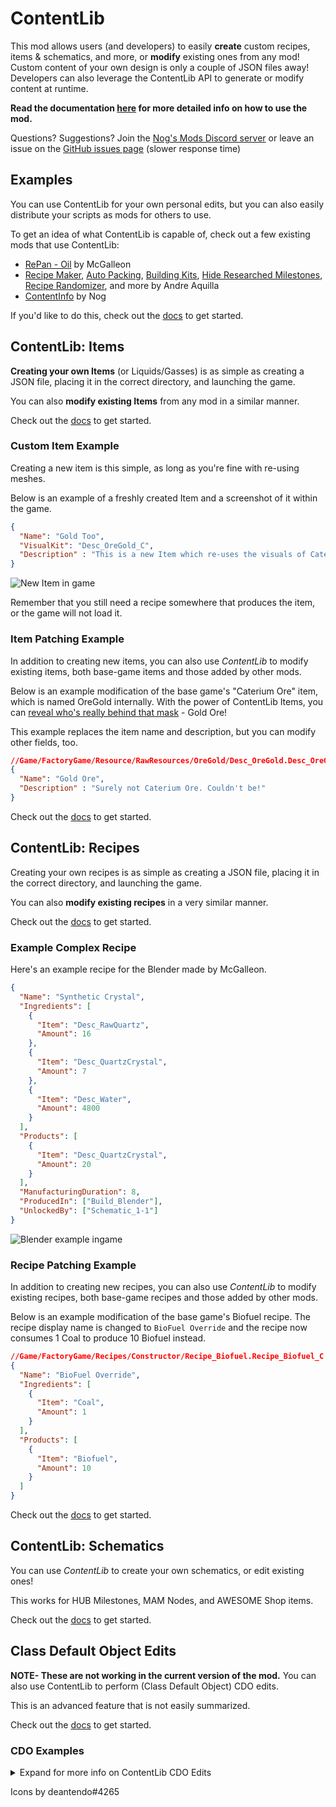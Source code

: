 # ContentLib

This mod allows users (and developers) to easily **create** custom recipes, items & schematics, and more, or **modify** existing ones from any mod! Custom content of your own design is only a couple of JSON files away! Developers can also leverage the ContentLib API to generate or modify content at runtime.

**Read the documentation [here](https://docs.ficsit.app/contentlib/latest/index.html) for more detailed info on how to use the mod.**

Questions? Suggestions? Join the [Nog's Mods Discord server](https://discord.gg/kcRmFxn89d) or leave an issue on the [GitHub issues page](https://github.com/Nogg-aholic/ContentLib/issues) (slower response time)

## Examples

You can use ContentLib for your own personal edits, but you can also easily distribute your scripts as mods for others to use.

To get an idea of what ContentLib is capable of, check out a few existing mods that use ContentLib:

- [RePan - Oil](https://ficsit.app/mod/RePan_Petroleum) by McGalleon
- [Recipe Maker](https://ficsit.app/mod/RecipeMaker), [Auto Packing](https://ficsit.app/mod/AutoPacking), [Building Kits](https://ficsit.app/mod/BuildingKits), [Hide Researched Milestones](https://ficsit.app/mod/HideSchematic), [Recipe Randomizer](https://ficsit.app/mod/RecipeRandomizer), and more by Andre Aquilla
- [ContentInfo](https://ficsit.app/mod/ContentInfo) by Nog

If you'd like to do this, check out the [docs](https://docs.ficsit.app/contentlib/latest/index.html) to get started.

## ContentLib: Items

**Creating your own Items** (or Liquids/Gasses) is as simple as creating a JSON file, placing it in the correct directory, and launching the game.

You can also **modify existing Items** from any mod in a similar manner.

Check out the [docs](https://docs.ficsit.app/contentlib/latest/index.html) to get started.

### Custom Item Example

Creating a new item is this simple, as long as you're fine with re-using meshes.

Below is an example of a freshly created Item and a screenshot of it within the game.

```json
{
  "Name": "Gold Too",
  "VisualKit": "Desc_OreGold_C",
  "Description" : "This is a new Item which re-uses the visuals of Caterium Ore!"
}
```

![New Item in game](https://i.imgur.com/T7OC3vq.jpg)

Remember that you still need a recipe somewhere that produces the item, or the game will not load it.

### Item Patching Example

In addition to creating new items, you can also use _ContentLib_ to modify existing items, both base-game items and those added by other mods.

Below is an example modification of the base game's "Caterium Ore" item, which is named OreGold internally. With the power of ContentLib Items, you can [reveal who's really behind that mask](https://i.imgur.com/eawzrXv.png) - Gold Ore!

This example replaces the item name and description, but you can modify other fields, too.

```json
//Game/FactoryGame/Resource/RawResources/OreGold/Desc_OreGold.Desc_OreGold_C
{
  "Name": "Gold Ore",
  "Description" : "Surely not Caterium Ore. Couldn't be!"
}
```

Check out the [docs](https://docs.ficsit.app/contentlib/latest/index.html) to get started.

## ContentLib: Recipes

Creating your own recipes is as simple as creating a JSON file, placing it in the correct directory, and launching the game.

You can also **modify existing recipes** in a very similar manner.

Check out the [docs](https://docs.ficsit.app/contentlib/latest/index.html) to get started.

### Example Complex Recipe

Here's an example recipe for the Blender made by McGalleon.

```json
{
  "Name": "Synthetic Crystal",
  "Ingredients": [
    {
      "Item": "Desc_RawQuartz",
      "Amount": 16
    },
    {
      "Item": "Desc_QuartzCrystal",
      "Amount": 7
    },
    {
      "Item": "Desc_Water",
      "Amount": 4800
    }
  ],
  "Products": [
    {
      "Item": "Desc_QuartzCrystal",
      "Amount": 20
    }
  ],
  "ManufacturingDuration": 8,
  "ProducedIn": ["Build_Blender"],
  "UnlockedBy": ["Schematic_1-1"]
}
```

![Blender example ingame](https://cdn.discordapp.com/attachments/771801486828896260/863510909476143184/unknown.png)

### Recipe Patching Example

In addition to creating new recipes, you can also use _ContentLib_ to modify existing recipes, both base-game recipes and those added by other mods.

Below is an example modification of the base game's Biofuel recipe. The recipe display name is changed to `BioFuel Override` and the recipe now consumes 1 Coal to produce 10 Biofuel instead.

```json
//Game/FactoryGame/Recipes/Constructor/Recipe_Biofuel.Recipe_Biofuel_C
{
  "Name": "BioFuel Override",
  "Ingredients": [
    {
      "Item": "Coal",
      "Amount": 1
    }
  ],
  "Products": [
    {
      "Item": "Biofuel",
      "Amount": 10
    }
  ]
}
```

Check out the [docs](https://docs.ficsit.app/contentlib/latest/index.html) to get started.

## ContentLib: Schematics

You can use _ContentLib_ to create your own schematics, or edit existing ones!

This works for HUB Milestones, MAM Nodes, and AWESOME Shop items.

Check out the [docs](https://docs.ficsit.app/contentlib/latest/index.html) to get started.

## Class Default Object Edits

**NOTE- These are not working in the current version of the mod.**
You can also use ContentLib to perform (Class Default Object) CDO edits.

This is an advanced feature that is not easily summarized.

Check out the [docs](https://docs.ficsit.app/contentlib/latest/index.html) to get started.

### CDO Examples

<details>
<summary> Expand for more info on ContentLib CDO Edits </summary>

Edit the properties of an item without using the ContentLib Item system.

```json
{
  "Class": "/Game/FactoryGame/Resource/Parts/GoldIngot/Desc_GoldIngot.Desc_GoldIngot_C",
  "Edits": [
    {
      "Property": "mDisplayName",
      "Value": "Gold Ingot"
    },
    {
      "Property": "mInventoryIcon",
      "Value": {
        "ImageSize": {
          "X": 255,
          "Y": 255
        },
        "Margin": {
          "Left": 0,
          "Top": 0,
          "Right": 0,
          "Bottom": 0
        },
        "TintColor": {
          "SpecifiedColor": {
            "R": 1,
            "G": 1,
            "B": 1,
            "A": 2
          },
          "ColorUseRule": 0
        }
      }
    }
  ]
}
```

Edit the ingredients of a recipe without using the ContentLib Recipe system.

```json
{
  "Class": "/Game/FactoryGame/Recipes/Blender/Recipe_FusedModularFrame.Recipe_FusedModularFrame_C",
  "Edits": [
    {
      "Property": "mIngredients",
      "Value": [
        {
          "ItemClass": "/Game/FactoryGame/Resource/Parts/ModularFrameHeavy/Desc_ModularFrameHeavy.Desc_ModularFrameHeavy_C",
          "Amount": 643
        },
        {
          "ItemClass": "/Game/FactoryGame/Resource/Parts/AluminumCasing/Desc_AluminumCasing.Desc_AluminumCasing_C",
          "Amount": 245
        },
        {
          "ItemClass": "/Game/FactoryGame/Resource/RawResources/NitrogenGas/Desc_NitrogenGas.Desc_NitrogenGas_C",
          "Amount": 123
        }
      ]
    }
  ]
}
```

Change the parent of a blueprint.

```json
{
  "Class": "/Game/FactoryGame/-Shared/Material/MI_Factory_Base_01.MI_Factory_Base_01",
  "Edits": [
    {
      "Property": "Parent",
      "Value": "/AdaptingGenerators/Assets/MM_FactoryCopy.MM_FactoryCopy"
    }
  ]
}
```

</details>

Icons by deantendo#4265
